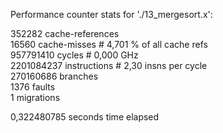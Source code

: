 Performance counter stats for './13_mergesort.x':

352282 cache-references                                            
16560 cache-misses              #    4,701 % of all cache refs    
957791410 cycles                    #    0,000 GHz                    
2201084237 instructions              #    2,30  insns per cycle        
270160686 branches                                                    
1376 faults                                                      
1 migrations                                                  

0,322480785 seconds  time elapsed